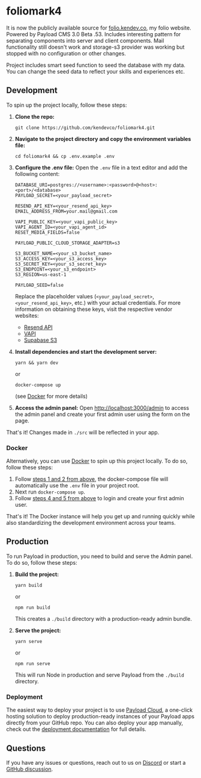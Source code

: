# foliomark4

It is now the publicly available source for [folio.kendev.co](https://folio.kendev.co), my folio website. Powered by Payload CMS 3.0 Beta .53.
Includes interesting pattern for separating components into server and client components. Mail functionality still doesn't work and 
storage-s3 provider was working but stopped with no configuration or other changes. 

Project includes smart seed function to seed the database with my data. You can change the seed data to reflect your skills and experiences etc.

## Development

To spin up the project locally, follow these steps:

1. **Clone the repo:**
   ```
   git clone https://github.com/kendevco/foliomark4.git
   ```

2. **Navigate to the project directory and copy the environment variables file:**
   ```
   cd foliomark4 && cp .env.example .env
   ```

3. **Configure the .env file:**
   Open the `.env` file in a text editor and add the following content:

   ```plaintext
   DATABASE_URI=postgres://<username>:<password>@<host>:<port>/<database>
   PAYLOAD_SECRET=<your_payload_secret>

   RESEND_API_KEY=<your_resend_api_key>
   EMAIL_ADDRESS_FROM=your.mail@gmail.com

   VAPI_PUBLIC_KEY=<your_vapi_public_key>
   VAPI_AGENT_ID=<your_vapi_agent_id>
   RESET_MEDIA_FIELDS=false

   PAYLOAD_PUBLIC_CLOUD_STORAGE_ADAPTER=s3

   S3_BUCKET_NAME=<your_s3_bucket_name>
   S3_ACCESS_KEY=<your_s3_access_key>
   S3_SECRET_KEY=<your_s3_secret_key>
   S3_ENDPOINT=<your_s3_endpoint>
   S3_REGION=us-east-1

   PAYLOAD_SEED=false
   ```

   Replace the placeholder values (`<your_payload_secret>`, `<your_resend_api_key>`, etc.) with your actual credentials. For more information on obtaining these keys, visit the respective vendor websites:
   - [Resend API](https://resend.io)
   - [VAPI](https://vapi.com)
   - [Supabase S3](https://supabase.com)

4. **Install dependencies and start the development server:**
   ```
   yarn && yarn dev
   ```
   or
   ```
   docker-compose up
   ```
   (see [Docker](#docker) for more details)

5. **Access the admin panel:**
   Open [http://localhost:3000/admin](http://localhost:3000/admin) to access the admin panel and create your first admin user using the form on the page.

That's it! Changes made in `./src` will be reflected in your app.

### Docker

Alternatively, you can use [Docker](https://www.docker.com) to spin up this project locally. To do so, follow these steps:

1. Follow [steps 1 and 2 from above](#development), the docker-compose file will automatically use the `.env` file in your project root.
2. Next run `docker-compose up`.
3. Follow [steps 4 and 5 from above](#development) to login and create your first admin user.

That's it! The Docker instance will help you get up and running quickly while also standardizing the development environment across your teams.

## Production

To run Payload in production, you need to build and serve the Admin panel. To do so, follow these steps:

1. **Build the project:**
   ```
   yarn build
   ```
   or
   ```
   npm run build
   ```
   This creates a `./build` directory with a production-ready admin bundle.

2. **Serve the project:**
   ```
   yarn serve
   ```
   or
   ```
   npm run serve
   ```
   This will run Node in production and serve Payload from the `./build` directory.

### Deployment

The easiest way to deploy your project is to use [Payload Cloud](https://payloadcms.com/new/import), a one-click hosting solution to deploy production-ready instances of your Payload apps directly from your GitHub repo. You can also deploy your app manually, check out the [deployment documentation](https://payloadcms.com/docs/production/deployment) for full details.

## Questions

If you have any issues or questions, reach out to us on [Discord](https://discord.com/invite/payload) or start a [GitHub discussion](https://github.com/payloadcms/payload/discussions).
